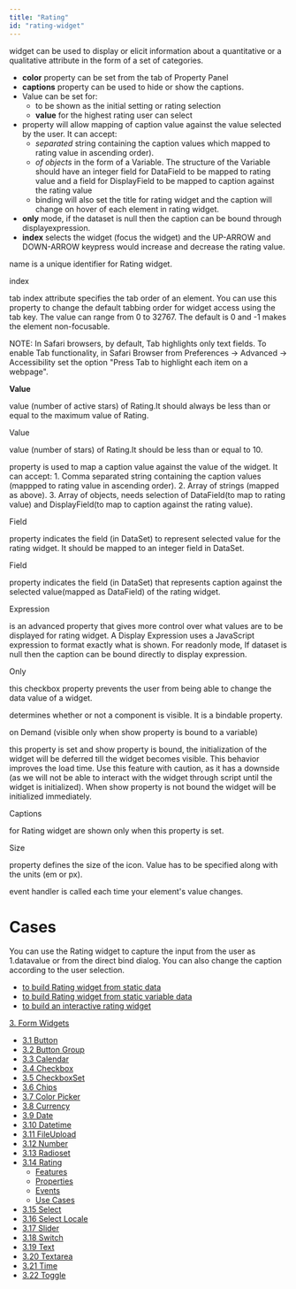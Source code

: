 ```yaml
---
title: "Rating"
id: "rating-widget"
---
```


widget can be used to display or elicit information about a quantitative or a qualitative attribute in the form of a set of categories.

- **color** property can be set from the tab of Property Panel
- **captions** property can be used to hide or show the captions.
- Value can be set for:
    - to be shown as the initial setting or rating selection
    - **value** for the highest rating user can select
- property will allow mapping of caption value against the value selected by the user. It can accept:
    - _separated_ string containing the caption values which mapped to rating value in ascending order).
    - _of objects_ in the form of a Variable. The structure of the Variable should have an integer field for DataField to be mapped to rating value and a field for DisplayField to be mapped to caption against the rating value
    - binding will also set the title for rating widget and the caption will change on hover of each element in rating widget.
- **only** mode, if the dataset is null then the caption can be bound through displayexpression.
- **index** selects the widget (focus the widget) and the UP-ARROW and DOWN-ARROW keypress would increase and decrease the rating value.

name is a unique identifier for Rating widget.

index

tab index attribute specifies the tab order of an element. You can use this property to change the default tabbing order for widget access using the tab key. The value can range from 0 to 32767. The default is 0 and -1 makes the element non-focusable.

NOTE: In Safari browsers, by default, Tab highlights only text fields. To enable Tab functionality, in Safari Browser from Preferences -> Advanced -> Accessibility set the option "Press Tab to highlight each item on a webpage".

**Value**

value (number of active stars) of Rating.It should always be less than or equal to the maximum value of Rating.

Value

value (number of stars) of Rating.It should be less than or equal to 10.

property is used to map a caption value against the value of the widget. It can accept: 1. Comma separated string containing the caption values (mappped to rating value in ascending order). 2. Array of strings (mapped as above). 3. Array of objects, needs selection of DataField(to map to rating value) and DisplayField(to map to caption against the rating value).

Field

property indicates the field (in DataSet) to represent selected value for the rating widget. It should be mapped to an integer field in DataSet.

Field

property indicates the field (in DataSet) that represents caption against the selected value(mapped as DataField) of the rating widget.

Expression

is an advanced property that gives more control over what values are to be displayed for rating widget. A Display Expression uses a JavaScript expression to format exactly what is shown. For readonly mode, If dataset is null then the caption can be bound directly to display expression.

Only

this checkbox property prevents the user from being able to change the data value of a widget.

determines whether or not a component is visible. It is a bindable property.

on Demand (visible only when show property is bound to a variable)

this property is set and show property is bound, the initialization of the widget will be deferred till the widget becomes visible. This behavior improves the load time. Use this feature with caution, as it has a downside (as we will not be able to interact with the widget through script until the widget is initialized). When show property is not bound the widget will be initialized immediately.

Captions

for Rating widget are shown only when this property is set.

Size

property defines the size of the icon. Value has to be specified along with the units (em or px).

event handler is called each time your element's value changes.

# Cases

You can use the Rating widget to capture the input from the user as 1.datavalue or from the direct bind dialog. You can also change the caption according to the user selection.

- [to build Rating widget from static data](/learn/how-tos/rating-widget-using-static-data/)
- [to build Rating widget from static variable data](/learn/how-tos/rating-widget-using-static-variable/)
- [to build an interactive rating widget](/learn/how-tos/rating-widget-interactive/)

[3\. Form Widgets](/learn/app-development/widgets/widget-library/#form)

- [3.1 Button](/learn/app-development/widgets/form/button/)
- [3.2 Button Group](/learn/app-development/widgets/form/button-group/)
- [3.3 Calendar](/learn/app-development/widgets/form/calendar/)
- [3.4 Checkbox](/learn/app-development/widgets/form/checkbox/)
- [3.5 CheckboxSet](/learn/app-development/widgets/form/checkboxset/)
- [3.6 Chips](/learn/app-development/widgets/form-widgets/chips/)
- [3.7 Color Picker](/learn/app-development/widgets/form/color-picker/)
- [3.8 Currency](/learn/app-development/widgets/form/currency/)
- [3.9 Date](/learn/app-development/widgets/form-widgets/date-time-datetime/)
- [3.10 Datetime](/learn/app-development/widgets/form-widgets/date-time-datetime/)
- [3.11 FileUpload](/learn/app-development/widgets/form/file-upload/)
- [3.12 Number](/learn/app-development/widgets/form-widgets/number/)
- [3.13 Radioset](/learn/app-development/widgets/form/radioset/)
- [3.14 Rating](#)
    - [Features](#features)
    - [Properties](#properties)
    - [Events](#events)
    - [Use Cases](#use-cases)
- [3.15 Select](/learn/app-development/widgets/form/select/)
- [3.16 Select Locale](/learn/app-development/widgets/form/select-locale/)
- [3.17 Slider](/learn/app-development/widgets/form/slider/)
- [3.18 Switch](/learn/app-development/widgets/form/switch/)
- [3.19 Text](/learn/app-development/widgets/form/text/)
- [3.20 Textarea](/learn/app-development/widgets/form/textarea/)
- [3.21 Time](/learn/app-development/widgets/form-widgets/date-time-datetime/)
- [3.22 Toggle](/learn/app-development/widgets/form/toggle/)
